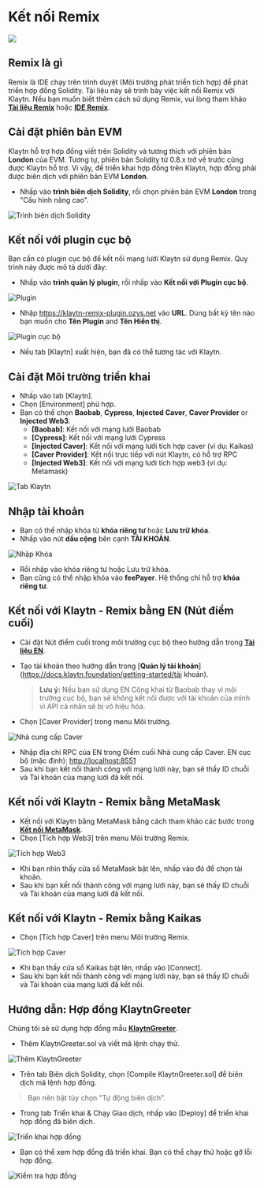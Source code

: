 # Kết nối Remix

![](./img//klaytnXremix.png)

## Remix là gì <a href="#what-is-remix" id="what-is-remix"></a>

Remix là IDE chạy trên trình duyệt (Môi trường phát triển tích hợp) để phát triển hợp đồng Solidity. Tài liệu này sẽ trình bày việc kết nối Remix với Klaytn. Nếu bạn muốn biết thêm cách sử dụng Remix, vui lòng tham khảo[ **Tài liệu Remix**](https://remix-ide.readthedocs.io/en/latest/) hoặc [**IDE Remix**](https://remix.ethereum.org/).

## Cài đặt phiên bản EVM <a href="#setup-evm-version" id="setup-evm-version"></a>

Klaytn hỗ trợ hợp đồng viết trên Solidity và tương thích với phiên bản **London** của EVM. Tương tự, phiên bản Solidity từ 0.8.x trở về trước cũng được Klaytn hỗ trợ. Vì vậy, để triển khai hợp đồng trên Klaytn, hợp đồng phải được biên dịch với phiên bản EVM **London**.

* Nhấp vào **trình biên dịch Solidity**, rồi chọn phiên bản EVM **London** trong "Cấu hình nâng cao".

![Trình biên dịch Solidity](img/remix-solidity-compiler.png)

## Kết nối với plugin cục bộ <a href="#connect-to-a-local-plugin" id="connect-to-a-local-plugin"></a>

Bạn cần có plugin cục bộ để kết nối mạng lưới Klaytn sử dụng Remix. Quy trình này được mô tả dưới đây:

* Nhấp vào **trình quản lý plugin**, rồi nhấp vào **Kết nối với Plugin cục bộ**.

![Plugin](../../bapp/tutorials/img/remix-environment-plugin.png)

* Nhập https://klaytn-remix-plugin.ozys.net vào **URL**. Dùng bất kỳ tên nào bạn muốn cho **Tên Plugin** and **Tên Hiển thị**.

![Plugin cục bộ](../../bapp/tutorials/img/remix-local-plugin.png)

* Nếu tab \[Klaytn] xuất hiện, bạn đã có thể tương tác với Klaytn.

## Cài đặt Môi trường triển khai<a href="#setting-up-the-deployment-environment" id="setting-up-the-deployment-environment"></a>

* Nhấp vào tab \[Klaytn].
* Chọn \[Environment] phù hợp.
* Bạn có thể chọn **Baobab**, **Cypress**, **Injected Caver**, **Caver Provider** or **Injected Web3**.
  * **\[Baobab]**: Kết nối với mạng lưới Baobab
  * **\[Cypress]**: Kết nối với mạng lưới Cypress
  * **\[Injected Caver]**: Kết nối với mạng lưới tích hợp caver (ví dụ: Kaikas)
  * **\[Caver Provider]**: Kết nối trực tiếp với nút Klaytn, có hỗ trợ RPC
  * **\[Injected Web3]**: Kết nối với mạng lưới tích hợp web3 (ví dụ: Metamask)

![Tab Klaytn](../../bapp/tutorials/img/remix-klaytn-tab.png)

## Nhập tài khoản <a href="#import-account" id="import-account"></a>

* Bạn có thể nhập khóa từ **khóa riêng tư** hoặc **Lưu trữ khóa**.
* Nhấp vào nút **dấu cộng** bên cạnh **TÀI KHOẢN**.

![Nhập Khóa](../../bapp/tutorials/img/remix-klaytn-import-account.png)

* Rồi nhập vào khóa riêng tư hoặc Lưu trữ khóa.
* Bạn cũng có thể nhập khóa vào **feePayer**. Hệ thống chỉ hỗ trợ **khóa riêng tư**.

## Kết nối với Klaytn - Remix bằng EN (Nút điểm cuối) <a href="#connecting-klaytn-remix-using-en" id="connecting-klaytn-remix-using-en"></a>

* Cài đặt Nút điểm cuối trong môi trường cục bộ theo hướng dẫn trong [**Tài liệu EN**](https://docs.klaytn.foundation/getting-started/quick-start/launch-an-en).
*   Tạo tài khoản theo hướng dẫn trong [**Quản lý tài khoản**](https://docs.klaytn.foundation/getting-started/tài khoản).

    > **Lưu ý:** Nếu bạn sử dụng EN Công khai từ Baobab thay vì môi trường cục bộ, bạn sẽ không kết nối được với tài khoản của mình vì API cá nhân sẽ bị vô hiệu hóa.
* Chọn \[Caver Provider] trong menu Môi trường.

![Nhà cung cấp Caver](img/env-caver-provider.png)

* Nhập địa chỉ RPC của EN trong Điểm cuối Nhà cung cấp Caver. EN cục bộ (mặc định): [http://localhost:8551](http://localhost:8551/)
* Sau khi bạn kết nối thành công với mạng lưới này, bạn sẽ thấy ID chuỗi và Tài khoản của mạng lưới đã kết nối.

## Kết nối với Klaytn - Remix bằng MetaMask <a href="#connecting-klaytn-remix-using-metamask" id="connecting-klaytn-remix-using-metamask"></a>

* Kết nối với Klaytn bằng MetaMask bằng cách tham khảo các bước trong [**Kết nối MetaMask**](https://docs.klaytn.foundation/dapp/tutorials/connecting-metamask).
* Chọn \[Tích hợp Web3] trên menu Môi trường Remix.

![Tích hợp Web3](img/env-injected-web3.png)

* Khi bạn nhìn thấy cửa sổ MetaMask bật lên, nhấp vào đó để chọn tài khoản.
* Sau khi bạn kết nối thành công với mạng lưới này, bạn sẽ thấy ID chuỗi và Tài khoản của mạng lưới đã kết nối.

## Kết nối với Klaytn - Remix bằng Kaikas <a href="#connecting-klaytn-remix-using-kaikas" id="connecting-klaytn-remix-using-kaikas"></a>

* Chọn \[Tích hợp Caver] trên menu Môi trường Remix.

![Tích hợp Caver](img/env-injected-caver.png)

* Khi bạn thấy cửa sổ Kaikas bật lên, nhấp vào \[Connect].
* Sau khi bạn kết nối thành công với mạng lưới này, bạn sẽ thấy ID chuỗi và Tài khoản của mạng lưới đã kết nối.

## Hướng dẫn: Hợp đồng KlaytnGreeter <a href="#tutorial-klaytngreeter-contract" id="tutorial-klaytngreeter-contract"></a>

Chúng tôi sẽ sử dụng hợp đồng mẫu [**KlaytnGreeter**](https://docs.klaytn.foundation/smart-contract/sample-contracts/klaytngreeter).

* Thêm KlaytnGreeter.sol và viết mã lệnh chạy thử.

![Thêm KlaytnGreeter](../../bapp/tutorials/img/remix-add-klaytngreeter.png)

* Trên tab Biên dịch Solidity, chọn \[Compile KlaytnGreeter.sol] để biên dịch mã lệnh hợp đồng.

> Bạn nên bật tùy chọn "Tự động biên dịch".

* Trong tab Triển khai & Chạy Giao dịch, nhấp vào \[Deploy] để triển khai hợp đồng đã biên dịch.

![Triển khai hợp đồng](../../bapp/tutorials/img/remix-deploy-run-tx.png)

* Bạn có thể xem hợp đồng đã triển khai. Bạn có thể chạy thử hoặc gỡ lỗi hợp đồng.

![Kiểm tra hợp đồng](../../bapp/tutorials/img/remix-test-or-debug.png)
